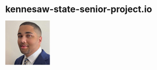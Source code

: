 # kennesaw-state-senior-project.io
<html>
  <head>
    <title> Spotify app seniot project</title>
 
  </head>
  <body>
       <img src="/groupimages/Ryan.png" alt="Photo of Ryan">
    
  </body>
  
</html>
